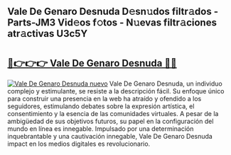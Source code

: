 ## Vale De Genaro Desnuda D𝚎sn𝚞dos filtr𝚊dos - Parts-JM3 Vid𝚎os f𝚘tos - N𝚞evas filtr𝚊ciones atr𝚊ctivas U3c5Y

# <h2><a href="http://mb6cp20.tromn.icu/?c=Vale+De+Genaro+Desnuda">🔗👉👉👉 Vale De Genaro Desnuda 🔗🔗</a></h2>

[![Vale De Genaro Desnuda nuevo](https://i.imgur.com/pEAQMta.gif)](http://mb6cp20.tromn.icu/?c=Vale+De+Genaro+Desnuda)
Vale De Genaro Desnuda, un individuo complejo y estimulante, se resiste a la descripción fácil. Su enfoque único para construir una presencia en la web ha atraído y ofendido a los seguidores, estimulando debates sobre la expresión artística, el consentimiento y la esencia de las comunidades virtuales. A pesar de la ambigüedad de sus objetivos futuros, su papel en la configuración del mundo en línea es innegable. Impulsado por una determinación inquebrantable y una cautivación innegable, Vale De Genaro Desnuda impact en los medios digitales es revolucionario.
